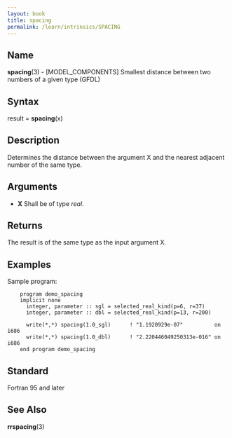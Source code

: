 ```yaml
---
layout: book
title: spacing
permalink: /learn/intrinsics/SPACING
---
```

## __Name__

__spacing__(3) - \[MODEL\_COMPONENTS\] Smallest distance between two numbers of a given type
(GFDL)

## __Syntax__

result = __spacing__(x)

## __Description__

Determines the distance between the argument X and the nearest adjacent
number of the same type.

## __Arguments__

  - __X__
    Shall be of type _real_.

## __Returns__

The result is of the same type as the input argument X.

## __Examples__

Sample program:

```
    program demo_spacing
    implicit none
      integer, parameter :: sgl = selected_real_kind(p=6, r=37)
      integer, parameter :: dbl = selected_real_kind(p=13, r=200)

      write(*,*) spacing(1.0_sgl)      ! "1.1920929e-07"          on i686
      write(*,*) spacing(1.0_dbl)      ! "2.220446049250313e-016" on i686
    end program demo_spacing
```

## __Standard__

Fortran 95 and later

## __See Also__

__rrspacing__(3)
